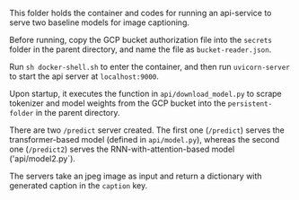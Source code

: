 This folder holds the container and codes for running an api-service to serve two baseline models for image captioning.

Before running, copy the GCP bucket authorization file into the `secrets` folder in the parent directory, and name the file as `bucket-reader.json`.

Run `sh docker-shell.sh` to enter the container, and then run `uvicorn-server` to start the api server at `localhost:9000`.

Upon startup, it executes the function in `api/download_model.py` to scrape tokenizer and model weights from the GCP bucket into the `persistent-folder` in the parent directory. 

There are two `/predict` server created. The first one (`/predict`) serves the transformer-based model (defined in `api/model.py`), whereas the second one (`/predict2`) serves the RNN-with-attention-based model ('api/model2.py`).

The servers take an jpeg image as input and return a dictionary with generated caption in the `caption` key.
